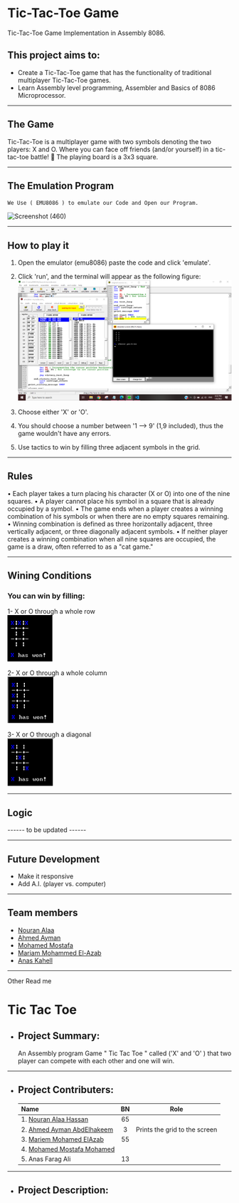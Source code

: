 # Tic-Tac-Toe Game
Tic-Tac-Toe Game Implementation in Assembly 8086.

## This project aims to:
* Create a Tic-Tac-Toe game that has the functionality of traditional multiplayer Tic-Tac-Toe games.
* Learn Assembly level programming, Assembler and Basics of 8086 Microprocessor.

* * *

## The Game

Tic-Tac-Toe is a multiplayer game with two symbols denoting the two players: X and O. Where you can face off friends (and/or yourself) in a tic-tac-toe battle! 💪 
The playing board is a 3x3 square.

* * *

## The Emulation Program 
    We Use ( EMU8086 ) to emulate our Code and Open our Program. 
 ![Screenshot (460)](https://user-images.githubusercontent.com/66433551/148337632-0a360c81-d301-4b26-a714-fee8858b2047.png)   
 
* * *


## How to play it

1) Open the emulator (emu8086) paste the code and click 'emulate'.
2) Click 'run', and the terminal will appear as the following figure:
![Source](https://github.com/Nouran-Alaa/Tic-Tac-Toe_MP_Project/blob/master/Media/src.PNG)

3) Choose either 'X' or 'O'.
4) You should choose a number between '1 --> 9' (1,9 included), thus the game wouldn't have any errors.
5) Use tactics to win by filling three adjacent symbols in the grid.

* * *

## Rules

• Each player takes a turn placing his character (X or O) into one of the nine squares. 
• A player cannot place his symbol in a square that is already occupied by a symbol. 
• The game ends when a player creates a winning combination of his symbols or when there are no empty squares remaining. 
• Winning combination is defined as three horizontally adjacent, three vertically adjacent, or three diagonally adjacent symbols. 
• If neither player creates a winning combination when all nine squares are occupied, the game is a draw, often referred to as a "cat game."

* * *

## Wining Conditions

### You can win by filling:
1- X or O through a whole row <br />
![Rows](https://github.com/Nouran-Alaa/Tic-Tac-Toe_MP_Project/blob/master/Media/Rows.gif) <br />

2- X or O through a whole column <br />
![Columns](https://github.com/Nouran-Alaa/Tic-Tac-Toe_MP_Project/blob/master/Media/Columns.gif) <br />

3- X or O through a diagonal <br />
![Diagonals](https://github.com/Nouran-Alaa/Tic-Tac-Toe_MP_Project/blob/master/Media/Diagonals.gif) 

* * *

## Logic

------ to be updated ------

* * *

## Future Development

* Make it responsive
* Add A.I. (player vs. computer)

* * *

## Team members
- [Nouran Alaa](https://github.com/Nouran-Alaa)
- [Ahmed Ayman](https://github.com/ahmedayman9)
- [Mohamed Mostafa](https://github.com/mahmedMostafa)
- [Mariam Mohammed El-Azab](https://github.com/maryamazab)
- [Anas Kahell](https://github.com/AnasKahell)

* * *






Other Read me 



# <strong>Tic Tac Toe</strong>
* ## Project Summary: 
    An Assembly program Game " Tic Tac Toe " called ('X' and 'O' ) that two player can compete with each other and one will win.
    
* * *


* ## Project Contributers:
	|Name|BN|Role|
    |:---|:--:|:--:|
    |1. [Nouran Alaa Hassan](https://github.com/Nouran-Alaa) |65|                |
    |2. [Ahmed Ayman AbdElhakeem](https://github.com/ahmedayman9) |3|Prints the grid to the screen|
    |3. [Mariem Mohamed ElAzab](https://github.com/maryamazab) |55|             |
    |4. [Mohamed Mostafa Mohamed](https://github.com/mahmedMostafa) |     |  |
    |5. Anas Farag Ali |13|    |
    
* * *





* ## Project Description:
     
